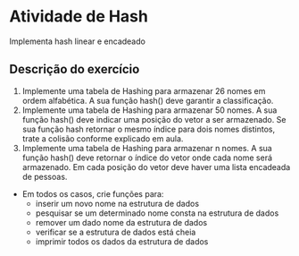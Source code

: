 # Atividade de Hash
Implementa hash linear e encadeado

## Descrição do exercício
1. Implemente uma tabela de Hashing para armazenar 26 nomes em ordem alfabética. A sua função hash() deve garantir a classificação.
2. Implemente uma tabela de Hashing para armazenar 50 nomes. A sua função hash() deve indicar uma posição do vetor a ser armazenado. Se sua função hash retornar o mesmo índice para dois nomes distintos, trate a colisão conforme explicado em aula.
3. Implemente uma tabela de Hashing para armazenar n nomes. A sua função hash() deve retornar o índice do vetor onde cada nome será armazenado. Em cada posição do vetor deve haver uma lista encadeada de pessoas.

- Em todos os casos, crie funções para:
  - inserir um novo nome na estrutura de dados
  - pesquisar se um determinado nome consta na estrutura de dados
  - remover um dado nome da estrutura de dados
  - verificar se a estrutura de dados está cheia
  - imprimir todos os dados da estrutura de dados
